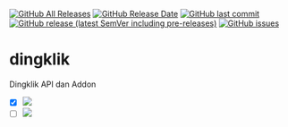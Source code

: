 [![GitHub All Releases](https://img.shields.io/github/downloads/ndiing/dingklik/total)](https://github.com/ndiing/dingklik/releases/latest)
[![GitHub Release Date](https://img.shields.io/github/release-date/ndiing/dingklik)](https://github.com/ndiing/dingklik/releases/latest)
[![GitHub last commit](https://img.shields.io/github/last-commit/ndiing/dingklik)](https://github.com/ndiing/dingklik/releases/latest)
[![GitHub release (latest SemVer including pre-releases)](https://img.shields.io/github/v/release/ndiing/dingklik?include_prereleases)](https://github.com/ndiing/dingklik/releases/latest)
[![GitHub issues](https://img.shields.io/github/issues/ndiing/dingklik)](https://github.com/ndiing/dingklik/issues/new/choose)

# dingklik
Dingklik API dan Addon

* [x] [![](https://img.shields.io/badge/readme-digiposaja-green)](https://github.com/ndiing/dingklik/blob/main/private/api/digiposaja/README.md)
* [ ] [![](https://img.shields.io/badge/readme-griyabayar-yellow)](https://github.com/ndiing/dingklik/blob/main/private/api/griyabayar/README.md)